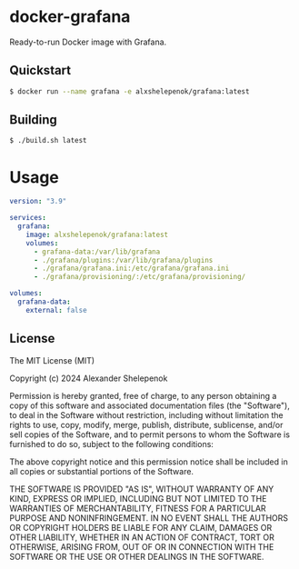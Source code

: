 # docker-grafana

Ready-to-run Docker image with Grafana.

## Quickstart

```bash
$ docker run --name grafana -e alxshelepenok/grafana:latest
```

## Building

```bash
$ ./build.sh latest
```

# Usage

```yaml
version: "3.9"

services:
  grafana:
    image: alxshelepenok/grafana:latest
    volumes:
      - grafana-data:/var/lib/grafana
      - ./grafana/plugins:/var/lib/grafana/plugins
      - ./grafana/grafana.ini:/etc/grafana/grafana.ini
      - ./grafana/provisioning/:/etc/grafana/provisioning/

volumes:
  grafana-data:
    external: false
```

## License

The MIT License (MIT)

Copyright (c) 2024 Alexander Shelepenok

Permission is hereby granted, free of charge, to any person obtaining a copy
of this software and associated documentation files (the "Software"), to deal
in the Software without restriction, including without limitation the rights
to use, copy, modify, merge, publish, distribute, sublicense, and/or sell
copies of the Software, and to permit persons to whom the Software is
furnished to do so, subject to the following conditions:

The above copyright notice and this permission notice shall be included in all
copies or substantial portions of the Software.

THE SOFTWARE IS PROVIDED "AS IS", WITHOUT WARRANTY OF ANY KIND, EXPRESS OR
IMPLIED, INCLUDING BUT NOT LIMITED TO THE WARRANTIES OF MERCHANTABILITY,
FITNESS FOR A PARTICULAR PURPOSE AND NONINFRINGEMENT. IN NO EVENT SHALL THE
AUTHORS OR COPYRIGHT HOLDERS BE LIABLE FOR ANY CLAIM, DAMAGES OR OTHER
LIABILITY, WHETHER IN AN ACTION OF CONTRACT, TORT OR OTHERWISE, ARISING FROM,
OUT OF OR IN CONNECTION WITH THE SOFTWARE OR THE USE OR OTHER DEALINGS IN THE
SOFTWARE.
